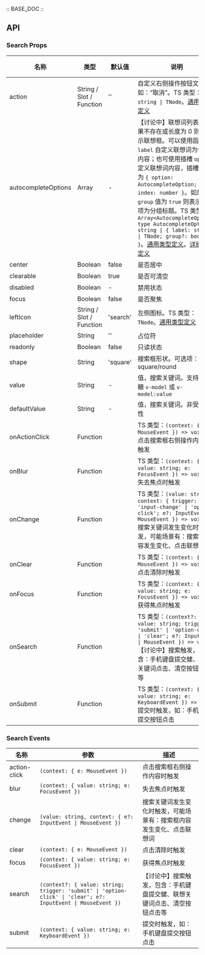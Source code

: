 :: BASE_DOC ::

## API
### Search Props

名称 | 类型 | 默认值 | 说明 | 必传
-- | -- | -- | -- | --
action | String / Slot / Function | '' | 自定义右侧操作按钮文字，如：“取消”。TS 类型：`string \| TNode`。[通用类型定义](https://github.com/Tencent/tdesign-mobile-vue/blob/develop/src/common.ts) | N
autocompleteOptions | Array | - | 【讨论中】联想词列表，如果不存在或长度为 0 则不显示联想框。可以使用函数 `label` 自定义联想词为任意内容；也可使用插槽 `option` 定义联想词内容，插槽参数为 `{ option: AutocompleteOption; index: number }`。如果 `group` 值为 `true` 则表示当前项为分组标题。TS 类型：`Array<AutocompleteOption>` `type AutocompleteOption = string \| { label: string \| TNode; group?: boolean }`。[通用类型定义](https://github.com/Tencent/tdesign-mobile-vue/blob/develop/src/common.ts)。[详细类型定义](https://github.com/Tencent/tdesign-mobile-vue/tree/develop/src/search/type.ts) | N
center | Boolean | false | 是否居中 | N
clearable | Boolean | true | 是否可清空 | N
disabled | Boolean | - | 禁用状态 | N
focus | Boolean | false | 是否聚焦 | N
leftIcon | String / Slot / Function | 'search' | 左侧图标。TS 类型：`TNode`。[通用类型定义](https://github.com/Tencent/tdesign-mobile-vue/blob/develop/src/common.ts) | N
placeholder | String | '' | 占位符 | N
readonly | Boolean | false | 只读状态 | N
shape | String | 'square' | 搜索框形状。可选项：square/round | N
value | String | - | 值，搜索关键词。支持语法糖 `v-model` 或 `v-model:value` | N
defaultValue | String | - | 值，搜索关键词。非受控属性 | N
onActionClick | Function |  | TS 类型：`(context: { e: MouseEvent }) => void`<br/>点击搜索框右侧操作内容时触发 | N
onBlur | Function |  | TS 类型：`(context: { value: string; e: FocusEvent }) => void`<br/>失去焦点时触发 | N
onChange | Function |  | TS 类型：`(value: string, context: { trigger: 'input-change' \| 'option-click'; e?: InputEvent \| MouseEvent }) => void`<br/>搜索关键词发生变化时触发，可能场景有：搜索框内容发生变化、点击联想词 | N
onClear | Function |  | TS 类型：`(context: { e: MouseEvent }) => void`<br/>点击清除时触发 | N
onFocus | Function |  | TS 类型：`(context: { value: string; e: FocusEvent }) => void`<br/>获得焦点时触发 | N
onSearch | Function |  | TS 类型：`(context?: { value: string; trigger: 'submit' \| 'option-click' \| 'clear'; e?: InputEvent \| MouseEvent }) => void`<br/>【讨论中】搜索触发，包含：手机键盘提交健、联想关键词点击、清空按钮点击等 | N
onSubmit | Function |  | TS 类型：`(context: { value: string; e: KeyboardEvent }) => void`<br/>提交时触发，如：手机键盘提交按钮点击 | N

### Search Events

名称 | 参数 | 描述
-- | -- | --
action-click | `(context: { e: MouseEvent })` | 点击搜索框右侧操作内容时触发
blur | `(context: { value: string; e: FocusEvent })` | 失去焦点时触发
change | `(value: string, context: { e?: InputEvent \| MouseEvent })` | 搜索关键词发生变化时触发，可能场景有：搜索框内容发生变化、点击联想词
clear | `(context: { e: MouseEvent })` | 点击清除时触发
focus | `(context: { value: string; e: FocusEvent })` | 获得焦点时触发
search | `(context?: { value: string; trigger: 'submit' \| 'option-click' \| 'clear'; e?: InputEvent \| MouseEvent })` | 【讨论中】搜索触发，包含：手机键盘提交健、联想关键词点击、清空按钮点击等
submit | `(context: { value: string; e: KeyboardEvent })` | 提交时触发，如：手机键盘提交按钮点击

